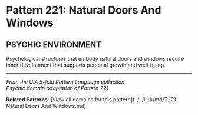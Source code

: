 # Pattern 221: Natural Doors And Windows

## PSYCHIC ENVIRONMENT

Psychological structures that embody natural doors and windows require inner development that supports personal growth and well-being.

---

*From the UIA 5-fold Pattern Language collection*  
*Psychic domain adaptation of Pattern 221*

**Related Patterns**: [View all domains for this pattern](../../UIA/md/T221 Natural Doors And Windows.md)